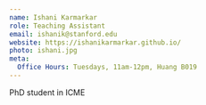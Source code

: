 ```yaml
---
name: Ishani Karmarkar
role: Teaching Assistant
email: ishanik@stanford.edu
website: https://ishanikarmarkar.github.io/
photo: ishani.jpg
meta:
  Office Hours: Tuesdays, 11am-12pm, Huang B019
---
```


PhD student in ICME
